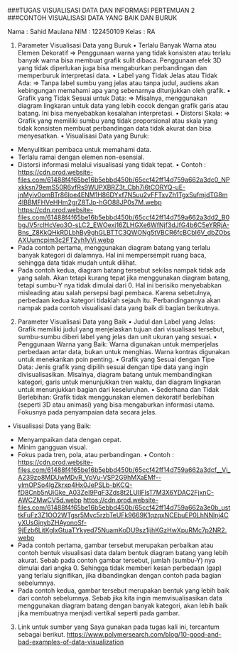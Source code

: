 ###TUGAS VISUALISASI DATA DAN INFORMASI PERTEMUAN 2
###CONTOH VISUALISASI DATA YANG BAIK DAN BURUK

Nama		: Sahid Maulana
NIM		  : 122450109
Kelas		: RA

1.	Parameter Visualisasi Data yang Buruk
•	Terlalu Banyak Warna atau Elemen Dekoratif
=> Penggunaan warna yang tidak konsisten atau terlalu banyak warna bisa membuat grafik sulit dibaca. Penggunaan efek 3D yang tidak diperlukan juga bisa mengaburkan perbandingan dan memperburuk interpretasi data.
•	Label yang Tidak Jelas atau Tidak Ada: 
=> Tanpa label sumbu yang jelas atau tanpa judul, audiens akan kebingungan memahami apa yang sebenarnya ditunjukkan oleh grafik.
•	Grafik yang Tidak Sesuai untuk Data: 
=> Misalnya, menggunakan diagram lingkaran untuk data yang lebih cocok dengan grafik garis atau batang. Ini bisa menyebabkan kesalahan interpretasi.
•	Distorsi Skala: 
=> Grafik yang memiliki sumbu yang tidak proporsional atau skala yang tidak konsisten membuat perbandingan data tidak akurat dan bisa menyesatkan.
•	Visualisasi Data yang Buruk:
-	Menyulitkan pembaca untuk memahami data.
-	Terlalu ramai dengan elemen non-esensial.
-	Distorsi informasi melalui visualisasi yang tidak tepat.
•	Contoh :
  https://cdn.prod.website-files.com/61488f4f65be16b5ebbd450b/65ccf42ff14d759a662a3dc0_NPxkksn79emS50R6vfRs9WUPXBRZ3t_Cbh7i6tCORYQ-uE-jnMyiv0omBTr86Ioe4ENM1H86DYxf7N5uu2vFFTxvZh1TgxSufmjdTG8m4lBBMFHVeHHm2grZ8TJp-hGO88JP0s7M.webp
https://cdn.prod.website-files.com/61488f4f65be16b5ebbd450b/65ccf42ff14d759a662a3dd2_B0bgJV5rclHcVeo3O-sLC2_EWOexj16ZLHGXe6WfNjf3dJfG4b6C5eYRRjA-Bns_Z8KkQHkRDLbhBy9ghGLBTTC3QWONg5tVBCR6fcBCbI6V_dbZObsAXUumcpim3c2FT2yh1yVj.webp
-	Pada contoh pertama, menggunakan diagram batang yang terlalu banyak kategori di dalamnya. Hal ini mempersempit ruang baca, sehingga data tidak mudah untuk dilihat.
-	Pada contoh kedua, diagram batang tersebut sekilas nampak tidak ada yang salah. Akan tetapi kurang tepat jika menggunakan diagram batang, tetapi sumbu-Y nya tidak dimulai dari 0. Hal ini berisiko menyebabkan misleading atau salah persepsi bagi pembaca. Karena sebetulnya, perbedaan kedua kategori tidaklah sejauh itu. Perbandingannya akan nampak pada contoh visualisasi data yang baik di bagian berikutnya.


2.	Parameter Visualisasi Data yang Baik
•	Judul dan Label yang Jelas:  
Grafik memiliki judul yang menjelaskan tujuan dari visualisasi tersebut, sumbu-sumbu diberi label yang jelas dan unit ukuran yang sesuai.
•	Penggunaan Warna yang Baik: Warna digunakan untuk memperjelas perbedaan antar data, bukan untuk menghias. Warna kontras digunakan untuk menekankan poin penting.
•	Grafik yang Sesuai dengan Tipe Data: Jenis grafik yang dipilih sesuai dengan tipe data yang ingin divisualisasikan. Misalnya, diagram batang untuk membandingkan kategori, garis untuk menunjukkan tren waktu, dan diagram lingkaran untuk menunjukkan bagian dari keseluruhan.
•	Sederhana dan Tidak Berlebihan: Grafik tidak menggunakan elemen dekoratif berlebihan (seperti 3D atau animasi) yang bisa mengaburkan informasi utama. Fokusnya pada penyampaian data secara jelas.

•	Visualisasi Data yang Baik:
- Menyampaikan data dengan cepat.
- Minim gangguan visual.
- Fokus pada tren, pola, atau perbandingan.
•	Contoh :
  https://cdn.prod.website-files.com/61488f4f65be16b5ebbd450b/65ccf42ff14d759a662a3dcf__Vi_A239zp8MDUwMDvR_VpVu-VSP2G9hMXaEMf--ylmOPSo4lgZkrxp4Hx0JePSLb-bKCQ-fD8Cnb5nUiGke_A03ZeI9PqF3Zds8t2LUIIFlsT7M3X6YDAC2FjxnC-AWCZMwCV5d.webp
  https://cdn.prod.website-files.com/61488f4f65be16b5ebbd450b/65ccf42ff14d759a662a3e0b_usttkFuFz3Z1OO2WTgsr5Mvc5rzbTeUFk9669K1qzqxNCEbuEP0LhNNlnj4CyXUsGjnybZHAyonoSf-9jEzb6LitKgIxGtuaTYkyed75NuamKoDU9sz1ijhKGzHwXpuRMc7p2NR2.webp
-	Pada contoh pertama, gambar tersebut merupakan perbaikan atau contoh bentuk visualisasi data dalam bentuk diagram batang yang lebih akurat. Sebab pada contoh gambar tersebut, jumlah (sumbu-Y) nya dimulai dari angka 0. Sehingga tidak memberi kesan perbedaan (gap) yang terlalu signifikan, jika dibandingkan dengan contoh pada bagian sebelumnya.
-	Pada contoh kedua, gambar tersebut merupakan bentuk yang lebih baik dari contoh sebelumnya. Sebab jika kita ingin memvisualisasikan data menggunakan diagram batang dengan banyak kategori, akan lebih baik jika membuatnya menjadi vertikal seperti pada gambar.

3.	Link untuk sumber yang Saya gunakan pada tugas kali ini, tercantum sebagai berikut.
https://www.polymersearch.com/blog/10-good-and-bad-examples-of-data-visualization 

 


